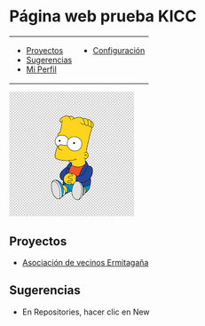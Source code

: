 # Página web prueba KICC

<table WIDTH="90%" UNITS="relative">
  <tr>
    <td VALIGN="BASELINE"><ul>
      <li><a HREF="#form">Proyectos</a></li>
      <li><a href="#radio">Sugerencias</a></li>
      <li><a href="#check">Mi Perfil</a></li>
    </ul>
    </td>
    <td VALIGN="BASELINE"><ul>
      <li><a href="#ventana">Configuración</a></li>
      
  </tr>
</table>

![JDBC Classes](images/descarga.png)

## Proyectos
- [Asociación de vecinos Ermitagaña](https://www.pamplona.es/entidades/asociacion-de-vecinos-de-ermitagana)

## Sugerencias
- En Repositories, hacer clic en New


